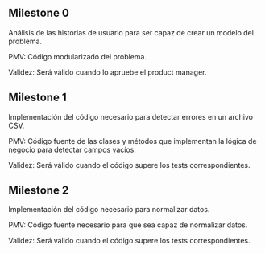 ## Milestone 0

Análisis de las historias de usuario para ser capaz de crear un modelo del problema.

PMV: Código modularizado del problema.

Validez: Será válido cuando lo apruebe el product manager.

## Milestone 1

Implementación del código necesario para detectar errores en un archivo CSV.

PMV: Código fuente de las clases y métodos que implementan la lógica de negocio para detectar campos vacíos.

Validez: Será válido cuando el código supere los tests correspondientes.

## Milestone 2

Implementación del código necesario para normalizar datos.

PMV: Código fuente necesario para que sea capaz de normalizar datos.

Validez: Será válido cuando el código supere los tests correspondientes.
